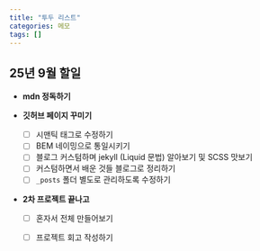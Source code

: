 ```yaml
---
title: "투두 리스트"
categories: 메모
tags: []
---
```


## 25년 9월 할일
- **mdn 정독하기**

-  **깃허브 페이지 꾸미기**
    - [ ] 시맨틱 태그로 수정하기
    - [ ] BEM 네이밍으로 통일시키기
    - [ ] 블로그 커스텀하며 jekyll (Liquid 문법) 알아보기 및 SCSS 맛보기
    - [ ] 커스텀하면서 배운 것들 블로그로 정리하기
    - [ ] `_posts` 폴더 별도로 관리하도록 수정하기

-  **2차 프로젝트 끝나고**
    - [ ] 혼자서 전체 만들어보기
    - [ ] 프로젝트 회고 작성하기

